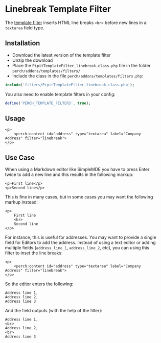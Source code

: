 # Linebreak Template Filter

The [template filter](https://docs.grabaperch.com/api/template-filters/) inserts HTML line breaks `<br>` before new lines in a `textarea` field type.


## Installation

- Download the latest version of the template filter
- Unzip the download
- Place the `PipitTemplateFilter_linebreak.class.php` file in the folder `perch/addons/templates/filters/`
- Include the class in the file `perch/addons/templates/filters.php`:

```php
include('filters/PipitTemplateFilter_linebreak.class.php');
```

You also need to enable template filters in your config:

```php
define('PERCH_TEMPLATE_FILTERS', true);
```



## Usage

```markup
<p>
    <perch:content id="address" type="textarea" label="Company Address" filter="linebreak">
</p>
```



## Use Case

When using a Markdown editor like SimpleMDE you have to press Enter twice to add a new line and this results in the following markup:

```markup
<p>First line</p>
<p>Second line</p>
```

This is fine in many cases, but in some cases you may want the following markup instead:

```markup
<p>
    First line
    <br>
    Second line
</p>
```

For instance, this is useful for addresses. You may want to provide a single field for Editors to add the address. Instead of using a text editor or adding multiple fields (`address_line_1`, `address_line_2`, etc), you can using this filter to inset the line breaks:

```markup
<p>
    <perch:content id="address" type="textarea" label="Company Address" filter="linebreak">
</p>
```

So the editor enters the following:

```
Address line 1,
Address line 2,
Address line 3
```

And the field outputs (with the help of the filter):

```markup
Address line 1,
<br>
Address line 2,
<br>
Address line 3
```